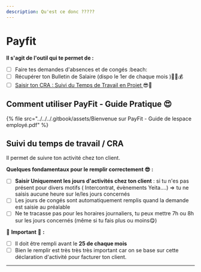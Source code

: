 ```yaml
---
description: Qu'est ce donc ?????
---
```


# Payfit

**Il s'agit de l'outil  qui te permet de :**&#x20;

* [ ] Faire tes demandes d'absences et de congés :beach:
* [ ] Récupérer ton Bulletin de Salaire (dispo le 1er de chaque mois )🎉💲💰&#x20;
* [ ] [Saisir ton CRA : Suivi du Temps de Travail en Projet ](payfit.md#suivi-du-temps-de-travail)😎🚀

## **Comment utiliser PayFit - Guide Pratique 😍**

{% file src="../../../.gitbook/assets/Bienvenue sur PayFit - Guide de lespace employé.pdf" %}

## Suivi du temps de travail **/ CRA**

Il permet de suivre ton activité chez ton client.&#x20;

**Quelques fondamentaux pour le remplir correctement  😎 :**&#x20;

* [ ] **Saisir Uniquement les jours d'activités chez ton client** : si tu n'es pas présent pour divers motifs ( Intercontrat, évènements Yeita....) => tu ne saisis aucune heure sur le/les jours concernés
* [ ] Les jours de congés sont automatiquement remplis quand la demande est saisie au préalable&#x20;
* [ ] Ne te tracasse pas pour les horaires journaliers, tu peux mettre 7h ou 8h sur les jours concernés (même si tu fais plus ou moins😋)&#x20;

🛑 **Important** 🛑  **:**&#x20;

* [ ] Il doit être rempli avant le **25 de chaque mois**
* [ ] Bien le remplir est très très très important car on se base sur cette déclaration d'activité pour facturer ton client.&#x20;

****
